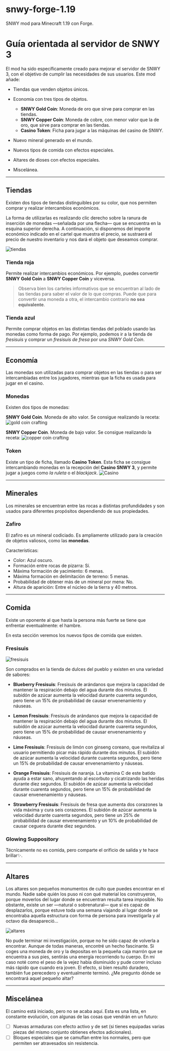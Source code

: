 # snwy-forge-1.19
SNWY mod para Minecraft 1.19 con Forge.

# Guía orientada al servidor de SNWY 3

El mod ha sido específicamente creado para mejorar el servidor de SNWY 3, con el objetivo de cumplir las necesidades de sus usuarios. Este mod añade:

* Tiendas que venden objetos únicos.

* Economía con tres tipos de objetos.
    * **SNWY Gold Coin**: Moneda de oro que sirve para comprar en las tiendas.
    * **SNWY Copper Coin**: Moneda de cobre, con menor valor que la de oro, que sirve para comprar en las tiendas.
    * **Casino Token**: Ficha para jugar a las máquinas del casino de SNWY.

* Nuevo mineral generado en el mundo.

* Nuevos tipos de comida con efectos especiales.

* Altares de dioses con efectos especiales.

* Miscelánea.

---

## Tiendas
Existen dos tipos de tiendas distinguibles por su color, que nos permiten comprar y realizar intercambios económicos.

La forma de utilizarlas es realizando clic derecho sobre la ranura de inserción de monedas —señalada por una flecha— que se encuentra en la esquina superior derecha. A continuación, si disponemos del importe económico indicado en el cartel que muestra el precio, se sustraerá el precio de nuestro inventario y nos dará el objeto que deseamos comprar.

![tiendas](pictures/shop.png)

### Tienda roja
Permite realizar intercambios económicos. Por ejemplo, puedes convertir **SNWY Gold Coin** a **SNWY Copper Coin** y viceversa.

> Observa bien los carteles informativos que se encuentran al lado de las tiendas para saber el valor de lo que compras. Puede que para convertir una moneda a otra, el intercambio contrario **no sea equivalente**.

### Tienda azul
Permite comprar objetos en las distintas tiendas del poblado usando las monedas como forma de pago. Por ejemplo, podemos ir a la tienda de *fresisuis* y comprar un *fresisuis de fresa* por una *SNWY Gold Coin*.

---

## Economía

Las monedas son utilizadas para comprar objetos en las tiendas o para ser intercambiadas entre los jugadores, mientras que la ficha es usada para jugar en el casino.

### Monedas

Existen dos tipos de monedas:

**SNWY Gold Coin**. Moneda de alto valor. Se consigue realizando la receta:
![gold coin crafting](pictures/craft_gold_coin.png)

**SNWY Copper Coin**. Moneda de bajo valor. Se consigue realizando la receta:
![copper coin crafting](pictures/craft_copper_coin.png)

### Token

Existe un tipo de ficha, llamado **Casino Token**. Esta ficha se consigue intercambiando monedas en la recepción del **Casino SNWY 3**, y permite jugar a juegos como *la ruleta* o el *blackjack*.
![Casino](pictures/casino.png)

---

## Minerales

Los minerales se encuentran entre las rocas a distintas profundidades y son usados para diferentes propósitos dependiendo de sus propiedades.

### Zafiro
El zafiro es un mineral codiciado. Es ampliamente utilizado para la creación de objetos valiosos, como las **monedas**.

Características:
* Color: Azul oscuro.
* Formación entre rocas de pizarra: Sí.
* Máxima formación de yacimiento: 6 menas.
* Máxima formación en delimitación de terreno: 5 menas.
* Probabilidad de obtener más de un mineral por mena: No.
* Altura de aparición: Entre el núcleo de la tierra y 40 metros.

---

## Comida

Existe un oponente al que hasta la persona más fuerte se tiene que enfrentar eventualmente: el hambre.

En esta sección veremos los nuevos tipos de comida que existen.

### Fresisuis

![fresisuis](pictures/fresisuis.png)

Son comprados en la tienda de dulces del pueblo y existen en una variedad de sabores:

* **Blueberry Fresisuis**: Fresisuis de arándanos que mejora la capacidad de mantener la respiración debajo del agua durante dos minutos. El subidón de azúcar aumenta la velocidad durante cuarenta segundos, pero tiene un 15% de probabilidad de causar envenenamiento y náuseas.

* **Lemon Fresisuis**: Fresisuis de arándanos que mejora la capacidad de mantener la respiración debajo del agua durante dos minutos. El subidón de azúcar aumenta la velocidad durante cuarenta segundos, pero tiene un 15% de probabilidad de causar envenenamiento y náuseas.

* **Lime Fresisuis**: Fresisuis de limón con ginseng coreano, que revitaliza al usuario permitiendo picar más rápido durante dos minutos.  El subidón de azúcar aumenta la velocidad durante cuarenta segundos, pero tiene un 15% de probabilidad de causar envenenamiento y náuseas.

* **Orange Fresisuis**: Fresisuis de naranja. La vitamina C de este batido ayuda a estar sano, ahuyentando al escorbuto y cicatrizando las heridas durante diez segundos. El subidón de azúcar aumenta la velocidad durante cuarenta segundos, pero tiene un 15% de probabilidad de causar envenenamiento y náuseas.

* **Strawberry Fresisuis**: Fresisuis de fresa que aumenta dos corazones la vida máxima y cura seis corazones. El subidón de azúcar aumenta la velocidad durante cuarenta segundos, pero tiene un 25% de probabilidad de causar envenenamiento y un 10% de probabilidad de causar ceguera durante diez segundos.


### Glowing Suppository

Técnicamente no es comida, pero comparte el orificio de salida y te hace brillar✨.

---

## Altares

Los altares son pequeños monumentos de culto que puedes encontrar en el mundo. Nadie sabe quién los puso ni con qué material los construyeron, porque moverlos del lugar donde se encuentran resulta tarea imposible. No obstante, existe un ser —natural o sobrenatural— que sí es capaz de desplazarlos, porque estuve toda una semana viajando al lugar donde se encontraba aquella estructura con forma de persona para investigarla y al octavo día desapareció... 

![altares](pictures/altars.png)

No pude terminar mi investigación, porque no he sido capaz de volverla a encontrar. Aunque de todas maneras, encontré un hecho fascinante. Si coges una moneda de oro y la depositas en la pequeña caja marrón que se encuentra a sus pies, sentirás una energía recorriendo tu cuerpo. En mi caso noté como el peso de la vejez había disminuido y pude correr incluso más rápido que cuando era joven. El efecto, si bien resultó duradero, también fue perecedero y eventualmente terminó. ¿Me pregunto dónde se encontrará aquel pequeño altar?

---

## Miscelánea

El camino está iniciado, pero no se acaba aquí. Esta es una lista, en constante evolución, con algunas de las cosas que vendrán en un futuro:

- [ ] Nuevas armaduras con efecto activo y de set (si tienes equipadas varias piezas del mismo conjunto obtienes efectos adicionales).
- [ ] Bloques especiales que se camuflan entre los normales, pero que permiten ser atravesados sin resistencia.